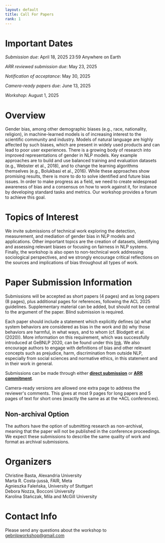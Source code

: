 ```yaml
---
layout: default
title: Call For Papers
rank: 1
---
```


# Important Dates
*Submission due*: April 18, 2025 23:59 Anywhere on Earth

*ARR reviewed submission due*: May 23, 2025

*Notification of acceptance*: May 30, 2025

*Camera-ready papers due*: June 13, 2025

*Workshop*: August 1, 2025

# Overview

Gender bias, among other demographic biases (e.g., race, nationality, religion), in machine-learned models is of increasing interest to the scientific community and industry. Models of natural language are highly affected by such biases, which are present in widely used products and can lead to poor user experiences. There is a growing body of research into improved representations of gender in NLP models. Key example approaches are to build and use balanced training and evaluation datasets (e.g., Webster et al., 2018), and to change the learning algorithms themselves (e.g., Bolukbasi et al., 2016). While these approaches show promising results, there is more to do to solve identified and future bias issues. In order to make progress as a field, we need to create widespread awareness of bias and a consensus on how to work against it, for instance by developing standard tasks and metrics. Our workshop provides a forum to achieve this goal.


# Topics of Interest
We invite submissions of technical work exploring the detection, measurement, and mediation of gender bias in NLP models and applications. Other important topics are the creation of datasets, identifying and assessing relevant biases or focusing on fairness in NLP systems. Finally, the workshop is also open to non-technical work addressing sociological perspectives, and we strongly encourage critical reflections on the sources and implications of bias throughout all types of work.


# Paper Submission Information

Submissions will be accepted as short papers (4 pages) and as long papers (8 pages), plus additional pages for references, following the ACL 2025 guidelines. Supplementary material can be added, but should not be central to the argument of the paper. Blind submission is required.

Each paper should include a statement which explicitly defines (a) what system behaviors are considered as bias in the work and (b) why those behaviors are harmful, in what ways, and to whom (cf. Blodgett et al. (2020)). More information on this requirement, which was successfully introduced at GeBNLP 2020, can be found under this [link](https://genderbiasnlp.talp.cat/gebnlp2020/how-to-write-a-bias-statement/). We also encourage authors to engage with definitions of bias and other relevant concepts such as prejudice, harm, discrimination from outside NLP, especially from social sciences and normative ethics, in this statement and in their work in general.

Submissions can be made through either [**direct submission**](https://openreview.net/group?id=aclweb.org/ACL/2025/Workshop/GeBNLP) or [**ARR commitment**](https://openreview.net/group?id=aclweb.org/ACL/2025/Workshop/GeBNLP_ARR_Commitment).

Camera-ready versions are allowed one extra page to address the reviewer's comments. This gives at most 9 pages for long papers and 5 pages of text for short ones (exactly the same as at the *ACL conferences).

## Non-archival Option
The authors have the option of submitting research as non-archival, meaning that the paper will not be published in the conference proceedings. We expect these submissions to describe the same quality of work and format as archival submissions.


# Organizers

Christine Basta, Alexandria University \
Marta R. Costa-jussà, FAIR, Meta \
Agnieszka Faleńska, University of Stuttgart \
Debora Nozza, Bocconi University \
Karolina Stańczak, Mila and McGill University

# Contact Info

Please send any questions about the workshop to <a href="mailto:gebnlpworkshop@gmail.com">gebnlpworkshop@gmail.com</a>
